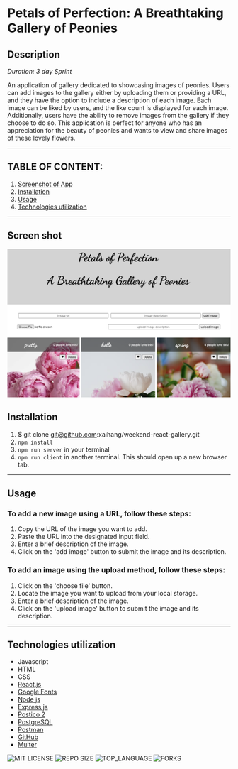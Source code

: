 # Petals of Perfection: A Breathtaking Gallery of Peonies

## Description

_Duration: 3 day Sprint_

An application of gallery dedicated to showcasing images of peonies. Users can add images to the gallery either by uploading them or providing a URL, and they have the option to include a description of each image. Each image can be liked by users, and the like count is displayed for each image. Additionally, users have the ability to remove images from the gallery if they choose to do so. This application is perfect for anyone who has an appreciation for the beauty of peonies and wants to view and share images of these lovely flowers.

---
## **TABLE OF CONTENT:**
1. [Screenshot of App](#screen-shot)
1. [Installation](#installation)
1. [Usage](#usage)
1. [Technologies utilization](#technologies-utilization)

---
## Screen shot 
![screenshot of app](./public/images/screenshot.png)

## Installation
1. $ git clone git@github.com:xaihang/weekend-react-gallery.git
1. `npm install`
1. `npm run server` in your terminal
1. `npm run client` in another terminal. This should open up a new browser tab.

---

## Usage

### **To add a new image using a URL, follow these steps:**

1. Copy the URL of the image you want to add.
1. Paste the URL into the designated input field.
1. Enter a brief description of the image.
1. Click on the 'add image' button to submit the image and its description.

### **To add an image using the upload method, follow these steps:**

1. Click on the 'choose file' button.
1. Locate the image you want to upload from your local storage.
1. Enter a brief description of the image.
1. Click on the 'upload image' button to submit the image and its description.

---

## Technologies utilization 

* Javascript
* HTML
* CSS
* [React.js](https://reactjs.org/)
* [Google Fonts](https://fonts.google.com/)
* [Node js](https://nodejs.org/en/about/)
* [Express js](https://expressjs.com/)
* [Postico 2](https://eggerapps.at/postico2/)
* [PostgreSQL](https://www.postgresql.org/)
* [Postman](https://www.postman.com/)
* [GitHub](https://github.com/xaihang/) 
* [Multer](https://expressjs.com/en/resources/middleware/multer.html)

![MIT LICENSE](https://img.shields.io/github/license/scottbromander/the_marketplace.svg?style=flat-square)
![REPO SIZE](https://img.shields.io/github/repo-size/scottbromander/the_marketplace.svg?style=flat-square)
![TOP_LANGUAGE](https://img.shields.io/github/languages/top/scottbromander/the_marketplace.svg?style=flat-square)
![FORKS](https://img.shields.io/github/forks/scottbromander/the_marketplace.svg?style=social)
